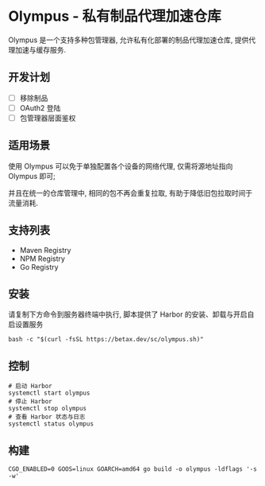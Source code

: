 # Olympus - 私有制品代理加速仓库

Olympus 是一个支持多种包管理器, 允许私有化部署的制品代理加速仓库, 提供代理加速与缓存服务.

## 开发计划

* [ ] 移除制品
* [ ] OAuth2 登陆
* [ ] 包管理器层面鉴权

## 适用场景

使用 Olympus 可以免于单独配置各个设备的网络代理, 仅需将源地址指向 Olympus 即可;

并且在统一的仓库管理中, 相同的包不再会重复拉取, 有助于降低旧包拉取时间于流量消耗.

## 支持列表

* Maven Registry
* NPM Registry
* Go Registry

## 安装

请复制下方命令到服务器终端中执行, 脚本提供了 Harbor 的安装、卸载与开启自启设置服务

```shell
bash -c "$(curl -fsSL https://betax.dev/sc/olympus.sh)"
```

## 控制

```shell
# 启动 Harbor
systemctl start olympus
# 停止 Harbor
systemctl stop olympus
# 查看 Harbor 状态与日志
systemctl status olympus
```

## 构建

```shell
CGO_ENABLED=0 GOOS=linux GOARCH=amd64 go build -o olympus -ldflags '-s -w'
```
